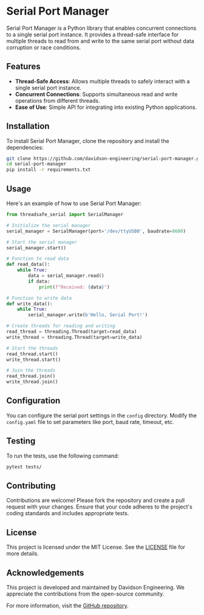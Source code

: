 
# Serial Port Manager

Serial Port Manager is a Python library that enables concurrent connections to a single serial port instance. It provides a thread-safe interface for multiple threads to read from and write to the same serial port without data corruption or race conditions.

## Features

- **Thread-Safe Access**: Allows multiple threads to safely interact with a single serial port instance.
- **Concurrent Connections**: Supports simultaneous read and write operations from different threads.
- **Ease of Use**: Simple API for integrating into existing Python applications.

## Installation

To install Serial Port Manager, clone the repository and install the dependencies:

```bash
git clone https://github.com/davidson-engineering/serial-port-manager.git
cd serial-port-manager
pip install -r requirements.txt
```

## Usage

Here's an example of how to use Serial Port Manager:

```python
from threadsafe_serial import SerialManager

# Initialize the serial manager
serial_manager = SerialManager(port='/dev/ttyUSB0', baudrate=9600)

# Start the serial manager
serial_manager.start()

# Function to read data
def read_data():
    while True:
        data = serial_manager.read()
        if data:
            print(f"Received: {data}")

# Function to write data
def write_data():
    while True:
        serial_manager.write(b'Hello, Serial Port!')

# Create threads for reading and writing
read_thread = threading.Thread(target=read_data)
write_thread = threading.Thread(target=write_data)

# Start the threads
read_thread.start()
write_thread.start()

# Join the threads
read_thread.join()
write_thread.join()
```

## Configuration

You can configure the serial port settings in the `config` directory. Modify the `config.yaml` file to set parameters like port, baud rate, timeout, etc.

## Testing

To run the tests, use the following command:

```bash
pytest tests/
```

## Contributing

Contributions are welcome! Please fork the repository and create a pull request with your changes. Ensure that your code adheres to the project's coding standards and includes appropriate tests.

## License

This project is licensed under the MIT License. See the [LICENSE](LICENSE) file for more details.

## Acknowledgements

This project is developed and maintained by Davidson Engineering. We appreciate the contributions from the open-source community.

For more information, visit the [GitHub repository](https://github.com/davidson-engineering/serial-port-manager). 
